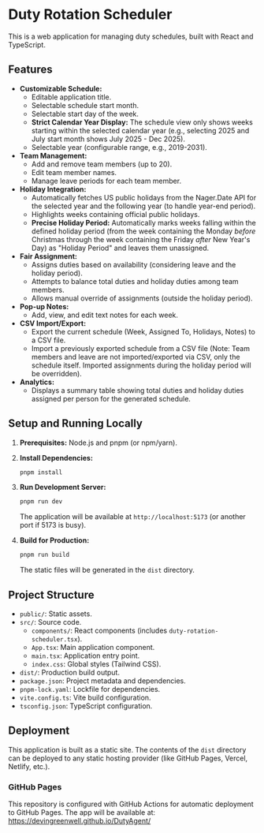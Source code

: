 # Duty Rotation Scheduler

This is a web application for managing duty schedules, built with React and TypeScript.

## Features

*   **Customizable Schedule:**
    *   Editable application title.
    *   Selectable schedule start month.
    *   Selectable start day of the week.
    *   **Strict Calendar Year Display:** The schedule view only shows weeks starting within the selected calendar year (e.g., selecting 2025 and July start month shows July 2025 - Dec 2025).
    *   Selectable year (configurable range, e.g., 2019-2031).
*   **Team Management:**
    *   Add and remove team members (up to 20).
    *   Edit team member names.
    *   Manage leave periods for each team member.
*   **Holiday Integration:**
    *   Automatically fetches US public holidays from the Nager.Date API for the selected year and the following year (to handle year-end period).
    *   Highlights weeks containing official public holidays.
    *   **Precise Holiday Period:** Automatically marks weeks falling within the defined holiday period (from the week containing the Monday *before* Christmas through the week containing the Friday *after* New Year's Day) as "Holiday Period" and leaves them unassigned.
*   **Fair Assignment:**
    *   Assigns duties based on availability (considering leave and the holiday period).
    *   Attempts to balance total duties and holiday duties among team members.
    *   Allows manual override of assignments (outside the holiday period).
*   **Pop-up Notes:**
    *   Add, view, and edit text notes for each week.
*   **CSV Import/Export:**
    *   Export the current schedule (Week, Assigned To, Holidays, Notes) to a CSV file.
    *   Import a previously exported schedule from a CSV file (Note: Team members and leave are not imported/exported via CSV, only the schedule itself. Imported assignments during the holiday period will be overridden).
*   **Analytics:**
    *   Displays a summary table showing total duties and holiday duties assigned per person for the generated schedule.

## Setup and Running Locally

1.  **Prerequisites:** Node.js and pnpm (or npm/yarn).
2.  **Install Dependencies:**
    ```bash
    pnpm install
    ```
3.  **Run Development Server:**
    ```bash
    pnpm run dev
    ```
    The application will be available at `http://localhost:5173` (or another port if 5173 is busy).

4.  **Build for Production:**
    ```bash
    pnpm run build
    ```
    The static files will be generated in the `dist` directory.

## Project Structure

*   `public/`: Static assets.
*   `src/`: Source code.
    *   `components/`: React components (includes `duty-rotation-scheduler.tsx`).
    *   `App.tsx`: Main application component.
    *   `main.tsx`: Application entry point.
    *   `index.css`: Global styles (Tailwind CSS).
*   `dist/`: Production build output.
*   `package.json`: Project metadata and dependencies.
*   `pnpm-lock.yaml`: Lockfile for dependencies.
*   `vite.config.ts`: Vite build configuration.
*   `tsconfig.json`: TypeScript configuration.

## Deployment

This application is built as a static site. The contents of the `dist` directory can be deployed to any static hosting provider (like GitHub Pages, Vercel, Netlify, etc.).

### GitHub Pages
This repository is configured with GitHub Actions for automatic deployment to GitHub Pages. The app will be available at: https://devingreenwell.github.io/DutyAgent/



